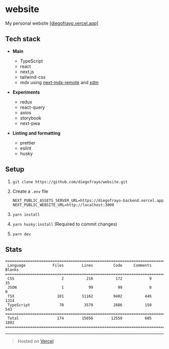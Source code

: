 # website

My personal website [[diegofrayo.vercel.app]](https://diegofrayo.vercel.app)

## Tech stack

- **Main**
  - TypeScript
  - react
  - next.js
  - tailwind-css
  - mdx using [next-mdx-remote](https://github.com/hashicorp/next-mdx-remote) and [xdm](https://www.npmjs.com/package/xdm)

- **Experiments**
  - redux
  - react-query
  - axios
  - storybook
  - next-pwa

- **Linting and formatting**
  - prettier
  - eslint
  - husky

## Setup

1. `git clone https://github.com/diegofrayo/website.git`

1. Create a `.env` file

   ```
   NEXT_PUBLIC_ASSETS_SERVER_URL=https://diegofrayo-backend.vercel.app
   NEXT_PUBLIC_WEBSITE_URL=http://localhost:3000
   ```

1. `yarn install`

1. `yarn husky:install` (Required to commit changes)

1. `yarn dev`

## Stats

```
===============================================================================
 Language            Files        Lines         Code     Comments       Blanks
===============================================================================
 CSS                     2          216          172            9           35
 JSON                    1           99           99            0            0
 TSX                   101        11162         9402          446         1314
 TypeScript             70         3579         2886          150          543
===============================================================================
 Total                 174        15056        12559          605         1892
===============================================================================
```

---

> Hosted on [Vercel](https://vercel.com)
